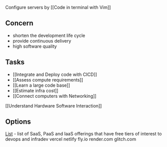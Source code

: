 Configure servers by [[Code in terminal with Vim]]

## Concern
- shorten the development life cycle 
- provide continuous delivery
- high software quality

## Tasks
* [[Integrate and Deploy code with CICD]]
* [[Assess compute requirements]]
* [[Learn a large code base]]
* [[Estimate infra cost]]
* [[Connect computers with Networking]]

[[Understand Hardware Software Interaction]]

## Options
[List](https://github.com/ripienaar/free-for-dev) - list of SaaS, PaaS and IaaS offerings that have free tiers of interest to devops and infradev
vercel
netlify
fly.io
render.com
glitch.com
